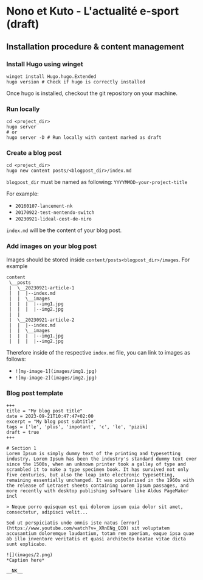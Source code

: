 # Nono et Kuto - L'actualité e-sport (draft)

## Installation procedure & content management

### Install Hugo using winget
```shell
winget install Hugo.hugo.Extended
hugo version # Check if hugo is correctly installed
```

Once hugo is installed, checkout the git repository on your machine.

### Run locally
```shell
cd <project_dir>
hugo server
# or
hugo server -D # Run locally with content marked as draft
```

### Create a blog post
```shell
cd <project_dir>
hugo new content posts/<blogpost_dir>/index.md
```

`blogpost_dir` must be named as following: `YYYYMMDD-your-project-title`

For example:
- `20160107-lancement-nk`
- `20170922-test-nentendo-switch`
- `20230921-lideal-cest-de-niro`

`index.md` will be the content of your blog post.

### Add images on your blog post

Images should be stored inside `content/posts<blogpost_dir>/images`. For example

```
content
 \__posts 
 |  \__20230921-article-1
 |  |  |--index.md
 |  |  \__images
 |  |  |  |--img1.jpg
 |  |  |  |--img2.jpg
 |  |
 |  \__20230921-article-2
 |  |  |--index.md
 |  |  \__images
 |  |  |  |--img1.jpg
 |  |  |  |--img2.jpg
```

Therefore inside of the respective `index.md` file, you can link to images as follows:
- `![my-image-1](images/img1.jpg)`
- `![my-image-2](images/img2.jpg)`

### Blog post template

```
+++
title = "My blog post title"
date = 2023-09-21T10:47:47+02:00
excerpt = "My blog post subtitle"
tags = ['le', 'plus', 'impotant', 'c', 'le', 'pizik]
draft = true
+++

# Section 1
Lorem Ipsum is simply dummy text of the printing and typesetting industry. Lorem Ipsum has been the industry's standard dummy text ever since the 1500s, when an unknown printer took a galley of type and scrambled it to make a type specimen book. It has survived not only five centuries, but also the leap into electronic typesetting, remaining essentially unchanged. It was popularised in the 1960s with the release of Letraset sheets containing Lorem Ipsum passages, and more recently with desktop publishing software like Aldus PageMaker incl

> Neque porro quisquam est qui dolorem ipsum quia dolor sit amet, consectetur, adipisci velit...

Sed ut perspiciatis unde omnis iste natus [error](https://www.youtube.com/watch?v=_XRnENg_QI0) sit voluptatem accusantium doloremque laudantium, totam rem aperiam, eaque ipsa quae ab illo inventore veritatis et quasi architecto beatae vitae dicta sunt explicabo.

![](images/2.png)
*Caption here*

__NK__

```
